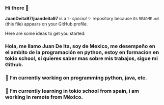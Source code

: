 

### Hi there 👋


**JuanDeita97/juandeita97** is a ✨ _special_ ✨ repository because its `README.md` (this file) appears on your GitHub profile.

Here are some ideas to get you started:

### Hola, me llamo Juan De Ita, soy de Mexico, me desempeño en el ambito de la programación en python, estoy en formacion en tokio school, si quieres saber mas sobre mis trabajos, sigue mi Github.

### 🔭 I’m currently working on programming python, java, etc.
### 🌱 I’m currently learning in tokio school from spain, i am working in remote from México.
